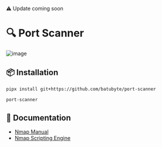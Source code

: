 ⚠️ Update coming soon

# 🔍 Port Scanner
![image](https://github.com/user-attachments/assets/3b61f869-c853-47c7-9a06-203e8b82d1fd)

## 📦 Installation
```bash
pipx install git+https://github.com/batubyte/port-scanner
```
```bash
port-scanner
```

## 📄 Documentation
* [Nmap Manual](https://nmap.org/book/man.html)
* [Nmap Scripting Engine](https://nmap.org/nsedoc/scripts)
